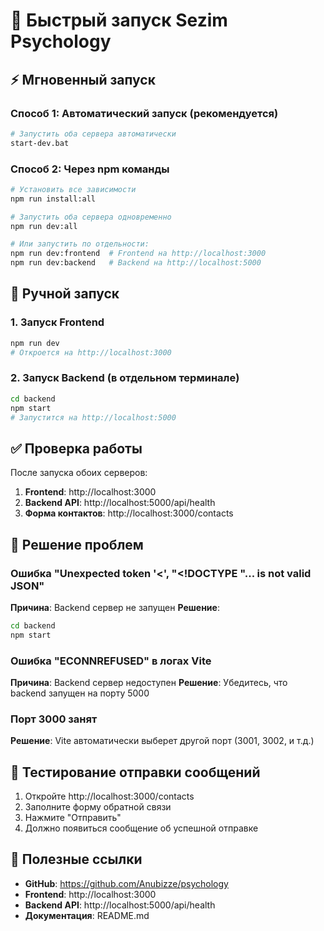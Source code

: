 # 🚀 Быстрый запуск Sezim Psychology

## ⚡ Мгновенный запуск

### Способ 1: Автоматический запуск (рекомендуется)
```bash
# Запустить оба сервера автоматически
start-dev.bat
```

### Способ 2: Через npm команды
```bash
# Установить все зависимости
npm run install:all

# Запустить оба сервера одновременно
npm run dev:all

# Или запустить по отдельности:
npm run dev:frontend  # Frontend на http://localhost:3000
npm run dev:backend   # Backend на http://localhost:5000
```

## 🔧 Ручной запуск

### 1. Запуск Frontend
```bash
npm run dev
# Откроется на http://localhost:3000
```

### 2. Запуск Backend (в отдельном терминале)
```bash
cd backend
npm start
# Запустится на http://localhost:5000
```

## ✅ Проверка работы

После запуска обоих серверов:

1. **Frontend**: http://localhost:3000
2. **Backend API**: http://localhost:5000/api/health
3. **Форма контактов**: http://localhost:3000/contacts

## 🐛 Решение проблем

### Ошибка "Unexpected token '<', "<!DOCTYPE "... is not valid JSON"
**Причина**: Backend сервер не запущен
**Решение**: 
```bash
cd backend
npm start
```

### Ошибка "ECONNREFUSED" в логах Vite
**Причина**: Backend сервер недоступен
**Решение**: Убедитесь, что backend запущен на порту 5000

### Порт 3000 занят
**Решение**: Vite автоматически выберет другой порт (3001, 3002, и т.д.)

## 📱 Тестирование отправки сообщений

1. Откройте http://localhost:3000/contacts
2. Заполните форму обратной связи
3. Нажмите "Отправить"
4. Должно появиться сообщение об успешной отправке

## 🔗 Полезные ссылки

- **GitHub**: https://github.com/Anubizze/psychology
- **Frontend**: http://localhost:3000
- **Backend API**: http://localhost:5000/api/health
- **Документация**: README.md
